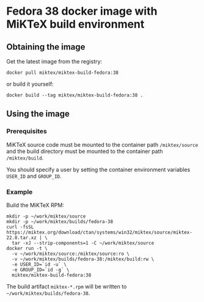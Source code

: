 # Fedora 38 docker image with MiKTeX build environment

## Obtaining the image

Get the latest image from the registry:

    docker pull miktex/miktex-build-fedora:38

or build it yourself:

    docker build --tag miktex/miktex-build-fedora:38 .

## Using the image

### Prerequisites

MiKTeX source code must be mounted to the container path `/miktex/source` and
the build directory must be mounted to the container path `/miktex/build`.

You should specify a user by setting the container environment variables
`USER_ID` and `GROUP_ID`.

### Example

Build the MiKTeX RPM:

    mkdir -p ~/work/miktex/source
    mkdir -p ~/work/miktex/builds/fedora-38
    curl -fsSL https://miktex.org/download/ctan/systems/win32/miktex/source/miktex-22.8.tar.xz | \
      tar -xJ --strip-components=1 -C ~/work/miktex/source
    docker run -t \
      -v ~/work/miktex/source:/miktex/source:ro \
      -v ~/work/miktex/builds/fedora-38:/miktex/build:rw \
      -e USER_ID=`id -u` \
      -e GROUP_ID=`id -g` \
      miktex/miktex-build-fedora:38

The build artifact `miktex-*.rpm` will be written to
`~/work/miktex/builds/fedora-38`.

